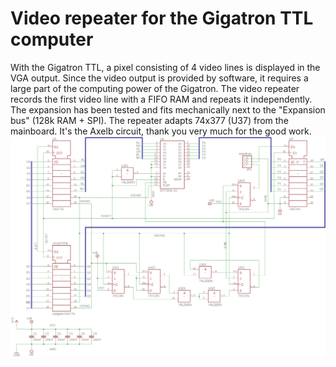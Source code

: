 Video repeater for the Gigatron TTL computer
============================================
With the Gigatron TTL, a pixel consisting of 4 video lines is displayed in the VGA output. Since the video output is provided by software, it requires a large part of the computing power of the Gigatron. The video repeater records the first video line with a FIFO RAM and repeats it independently. The expansion has been tested and fits mechanically next to the "Expansion bus" (128k RAM + SPI). The repeater adapts 74x377 (U37) from the mainboard.
It's the Axelb circuit, thank you very much for the good work.
![schematic](FIFO3-Schaltplan.png)
